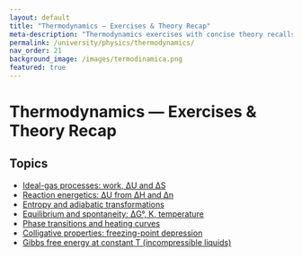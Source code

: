 ```yaml
---
layout: default
title: "Thermodynamics — Exercises & Theory Recap"
meta-description: "Thermodynamics exercises with concise theory recalls: ideal-gas work and entropy, reaction energetics (ΔU vs ΔH), equilibrium and spontaneity (ΔG°, K), phase transitions, and colligative properties. Curated by Prof. Dr. Marco Ruzzi."
permalink: /university/physics/thermodynamics/
nav_order: 21
background_image: /images/termodinamica.png
featured: true
---
```


# Thermodynamics — Exercises & Theory Recap

<div class="content-box">

## Topics
- [Ideal-gas processes: work, ΔU and ΔS](/university/physics/thermodynamics/ideal-gas-processes/)
- [Reaction energetics: ΔU from ΔH and Δn](/university/physics/thermodynamics/reaction-energetics/)
- [Entropy and adiabatic transformations](/university/physics/thermodynamics/entropy-adiabatic/)
- [Equilibrium and spontaneity: ΔG°, K, temperature](/university/physics/thermodynamics/equilibrium-and-spontaneity/)
- [Phase transitions and heating curves](/university/physics/thermodynamics/phase-transitions/)
- [Colligative properties: freezing-point depression](/university/physics/thermodynamics/colligative-freezing/)
- [Gibbs free energy at constant T (incompressible liquids)](/university/physics/thermodynamics/gibbs-incompressible/)

</div>
